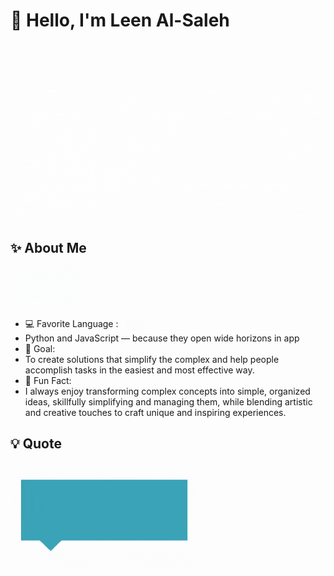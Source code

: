 # 👋 Hello, I'm Leen Al-Saleh

![Leen](./leen.gif)


## ✨ About Me  
<img src="./lolo.gif" alt="Lolo" width="120" style="vertical-align: middle;"/>


- 💻 Favorite Language :
   <img src="./lele.gif" alt="Favorite Language" width="30" style="vertical-align: middle; margin-left: 8px;"/>
-  Python and JavaScript — because they open wide horizons in app
- 🎯 Goal:
- To create solutions that simplify the complex and help people accomplish tasks in the easiest and most effective way.
- 🌸 Fun Fact:
-  I always enjoy transforming complex concepts into simple, organized ideas, skillfully simplifying and managing them, while blending artistic and creative touches to craft unique and inspiring experiences.

## 💡 Quote
> <p align="center">
  <img src="./Leen.gif" alt="Leen" width="300"/>
</p>
